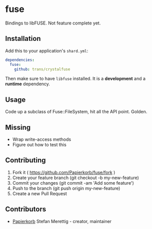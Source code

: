 # fuse

Bindings to libFUSE.  Not feature complete yet.

## Installation

Add this to your application's `shard.yml`:

```yaml
dependencies:
  fuse:
    github: trans/crystalfuse
```

Then make sure to have `libfuse` installed. It is a **development** and a
**runtime** dependency.

## Usage

Code up a subclass of Fuse::FileSystem, hit all the API point. Golden.

## Missing

* Wrap write-access methods
* Figure out how to test this

## Contributing

1. Fork it ( https://github.com/Papierkorb/fuse/fork )
2. Create your feature branch (git checkout -b my-new-feature)
3. Commit your changes (git commit -am 'Add some feature')
4. Push to the branch (git push origin my-new-feature)
5. Create a new Pull Request

## Contributors

- [Papierkorb](https://github.com/Papierkorb) Stefan Merettig - creator, maintainer

